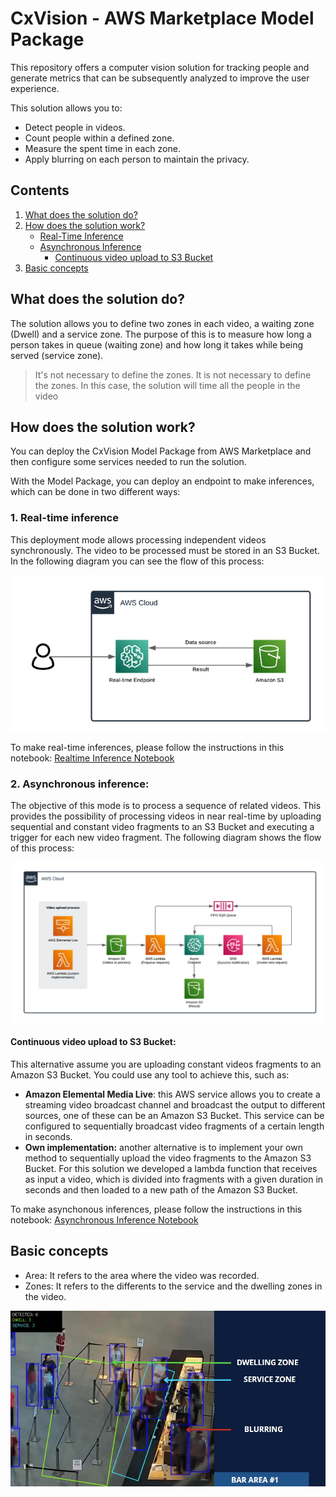 # CxVision - AWS Marketplace Model Package

This repository offers a computer vision solution for tracking people and generate metrics that can be subsequently analyzed to improve the user experience.

This solution allows you to:

* Detect people in videos.
* Count people within a defined zone.
* Measure the spent time in each zone.
* Apply blurring on each person to maintain the privacy.


## Contents

1. [What does the solution do?](#What-does-the-solution-do?)
2. [How does the solution work?](#How-does-the-solution-work?)
    - [Real-Time Inference](#1.-Real-time-inference)
    - [Asynchronous Inference](#2.-Asynchronous-inference)
        - [Continuous video upload to S3 Bucket](#Continuous-video-upload-to-S3-Bucket)
3. [Basic concepts](#4.-Create-an-endpoint-and-perform-inferences)

## What does the solution do?

The solution allows you to define two zones in each video, a waiting zone (Dwell) and a service zone. The purpose of this is to measure how long a person takes in queue (waiting zone) and how long it takes while being served (service zone). 

> It's not necessary to define the zones.  It is not necessary to define the zones. In this case, the solution will time all the people in the video

## How does the solution work?

You can deploy the CxVision Model Package from AWS Marketplace and then configure some services needed to run the solution.

With the Model Package, you can deploy an endpoint to make inferences, which can be done in two different ways:

### 1. Real-time inference
This deployment mode allows processing independent videos synchronously. The video to be processed must be stored in an S3 Bucket. In the following diagram you can see the flow of this process:

![Realtime-Inference](./imgs/realtime-inference.png)

To make real-time inferences, please follow the instructions in this notebook: [Realtime Inference Notebook](./RealTimeInference.ipynb)


### 2. Asynchronous inference:
The objective of this mode is to process a sequence of related videos. This provides the possibility of processing videos in near real-time by uploading sequential and constant video fragments to an S3 Bucket and executing a trigger for each new video fragment. The following diagram shows the flow of this process:

![Asynchronous-Inference](./imgs/asynchronous-inference.png)

#### Continuous video upload to S3 Bucket:
This alternative assume you are uploading constant videos fragments to an Amazon S3 Bucket. You could use any tool to achieve this, such as:

* **Amazon Elemental Media Live**: this AWS service allows you to create a streaming video broadcast channel and broadcast the output to different sources, one of these can be an Amazon S3 Bucket. This service can be configured to sequentially broadcast video fragments of a certain length in seconds.
* **Own implementation:** another alternative is to implement your own method to sequentially upload the video fragments to the Amazon S3 Bucket. For this solution we developed a lambda function that receives as input a video, which is divided into fragments with a given duration in seconds and then loaded to a new path of the Amazon S3 Bucket.

To make asynchonous inferences, please follow the instructions in this notebook:  [Asynchronous Inference Notebook](./AsynchronousInference.ipynb)

## Basic concepts

* Area: It refers to the area where the video was recorded. 
* Zones: It refers to the differents to the service and the dwelling zones in the video. 

![Area And Zones Example](/imgs/zones-example.jpg)





